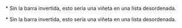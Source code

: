 [comment]:<> (Caracteres Literales en Markdown)

\* Sin la barra invertida, esto sería una viñeta en una lista desordenada.


<!-- Caracteres Literales en HTML -->
<p>* Sin la barra invertida, esto sería una viñeta en una lista desordenada.</p>